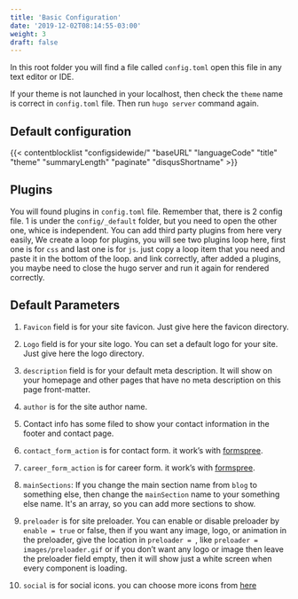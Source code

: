 ```yaml
---
title: 'Basic Configuration'
date: '2019-12-02T08:14:55-03:00'
weight: 3
draft: false
---
```

In this root folder you will find a file called `config.toml` open this file in any text editor or IDE.

If your theme is not launched in your localhost, then check the `theme` name is correct in `config.toml` file. Then run `hugo server` command again.

## Default configuration

{{< contentblocklist "configsidewide/" "baseURL" "languageCode" "title" "theme" "summaryLength" "paginate" "disqusShortname" >}}

Plugins
-------

You will found plugins in `config.toml` file. Remember that, there is 2 config file. 1 is under the `config/_default` folder, but you need to open the other one, whice is independent. You can add third party plugins from here very easily, We create a loop for plugins, you will see two plugins loop here, first one is for `css` and last one is for `js`. just copy a loop item that you need and paste it in the bottom of the loop. and link correctly, after added a plugins, you maybe need to close the hugo server and run it again for rendered correctly.

Default Parameters
------------------

1. `Favicon` field is for your site favicon. Just give here the favicon directory.
2. `Logo` field is for your site logo. You can set a default logo for your site. Just give here the logo directory.
3. `description` field is for your default meta description. It will show on your homepage and other pages that have no meta description on this page front-matter.
4. `author` is for the site author name.
5. Contact info has some filed to show your contact information in the footer and contact page.
6. `contact_form_action` is for contact form. it work’s with [formspree](https://formspree.io/).
7. `career_form_action` is for career form. it work’s with [formspree](https://formspree.io/).

8. `mainSections`: If you change the main section name from `blog` to something else, then change the `mainSection` name to your something else name. It's an array, so you can add more sections to show.
9. `preloader` is for site preloader. You can enable or disable preloader by `enable = true` or false, then if you want any image, logo, or animation in the preloader, give the location in `preloader = `, like `preloader = images/preloader.gif` or if you don’t want any logo or image then leave the preloader field empty, then it will show just a white screen when every component is loading.
10. `social` is for social icons. you can choose more icons from [here](https://icons8.com/line-awesome)
